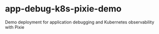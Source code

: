 # app-debug-k8s-pixie-demo
Demo deployment for application debugging and Kubernetes observability with Pixie
